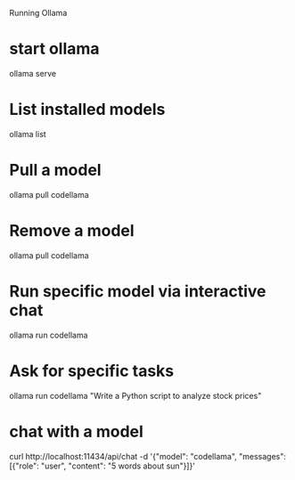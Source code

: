 Running Ollama

# start ollama
ollama serve

# List installed models
ollama list

# Pull a model
ollama pull codellama

# Remove a model
ollama pull codellama

# Run specific model via interactive chat
ollama run codellama

# Ask for specific tasks
ollama run codellama "Write a Python script to analyze stock prices"

# chat with a model
curl http://localhost:11434/api/chat -d '{"model": "codellama", "messages": [{"role": "user", "content": "5 words about sun"}]}'
